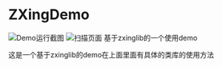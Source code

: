 # ZXingDemo

![Demo运行截图]( ZXingDemo/app/src/main/res/mipmap-xxxhdpi/a.png )
![扫描页面]( ZXingDemo/app/src/main/res/mipmap-xxxhdpi/b.jpg )
基于zxinglib的一个使用demo



这是一个基于zxinglib的demo在上面里面有具体的类库的使用方法
